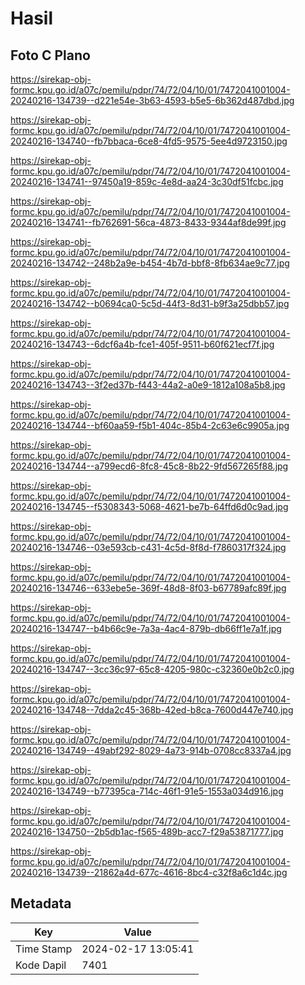 # Hasil

## Foto C Plano

https://sirekap-obj-formc.kpu.go.id/a07c/pemilu/pdpr/74/72/04/10/01/7472041001004-20240216-134739--d221e54e-3b63-4593-b5e5-6b362d487dbd.jpg

https://sirekap-obj-formc.kpu.go.id/a07c/pemilu/pdpr/74/72/04/10/01/7472041001004-20240216-134740--fb7bbaca-6ce8-4fd5-9575-5ee4d9723150.jpg

https://sirekap-obj-formc.kpu.go.id/a07c/pemilu/pdpr/74/72/04/10/01/7472041001004-20240216-134741--97450a19-859c-4e8d-aa24-3c30df51fcbc.jpg

https://sirekap-obj-formc.kpu.go.id/a07c/pemilu/pdpr/74/72/04/10/01/7472041001004-20240216-134741--fb762691-56ca-4873-8433-9344af8de99f.jpg

https://sirekap-obj-formc.kpu.go.id/a07c/pemilu/pdpr/74/72/04/10/01/7472041001004-20240216-134742--248b2a9e-b454-4b7d-bbf8-8fb634ae9c77.jpg

https://sirekap-obj-formc.kpu.go.id/a07c/pemilu/pdpr/74/72/04/10/01/7472041001004-20240216-134742--b0694ca0-5c5d-44f3-8d31-b9f3a25dbb57.jpg

https://sirekap-obj-formc.kpu.go.id/a07c/pemilu/pdpr/74/72/04/10/01/7472041001004-20240216-134743--6dcf6a4b-fce1-405f-9511-b60f621ecf7f.jpg

https://sirekap-obj-formc.kpu.go.id/a07c/pemilu/pdpr/74/72/04/10/01/7472041001004-20240216-134743--3f2ed37b-f443-44a2-a0e9-1812a108a5b8.jpg

https://sirekap-obj-formc.kpu.go.id/a07c/pemilu/pdpr/74/72/04/10/01/7472041001004-20240216-134744--bf60aa59-f5b1-404c-85b4-2c63e6c9905a.jpg

https://sirekap-obj-formc.kpu.go.id/a07c/pemilu/pdpr/74/72/04/10/01/7472041001004-20240216-134744--a799ecd6-8fc8-45c8-8b22-9fd567265f88.jpg

https://sirekap-obj-formc.kpu.go.id/a07c/pemilu/pdpr/74/72/04/10/01/7472041001004-20240216-134745--f5308343-5068-4621-be7b-64ffd6d0c9ad.jpg

https://sirekap-obj-formc.kpu.go.id/a07c/pemilu/pdpr/74/72/04/10/01/7472041001004-20240216-134746--03e593cb-c431-4c5d-8f8d-f7860317f324.jpg

https://sirekap-obj-formc.kpu.go.id/a07c/pemilu/pdpr/74/72/04/10/01/7472041001004-20240216-134746--633ebe5e-369f-48d8-8f03-b67789afc89f.jpg

https://sirekap-obj-formc.kpu.go.id/a07c/pemilu/pdpr/74/72/04/10/01/7472041001004-20240216-134747--b4b66c9e-7a3a-4ac4-879b-db66ff1e7a1f.jpg

https://sirekap-obj-formc.kpu.go.id/a07c/pemilu/pdpr/74/72/04/10/01/7472041001004-20240216-134747--3cc36c97-65c8-4205-980c-c32360e0b2c0.jpg

https://sirekap-obj-formc.kpu.go.id/a07c/pemilu/pdpr/74/72/04/10/01/7472041001004-20240216-134748--7dda2c45-368b-42ed-b8ca-7600d447e740.jpg

https://sirekap-obj-formc.kpu.go.id/a07c/pemilu/pdpr/74/72/04/10/01/7472041001004-20240216-134749--49abf292-8029-4a73-914b-0708cc8337a4.jpg

https://sirekap-obj-formc.kpu.go.id/a07c/pemilu/pdpr/74/72/04/10/01/7472041001004-20240216-134749--b77395ca-714c-46f1-91e5-1553a034d916.jpg

https://sirekap-obj-formc.kpu.go.id/a07c/pemilu/pdpr/74/72/04/10/01/7472041001004-20240216-134750--2b5db1ac-f565-489b-acc7-f29a53871777.jpg

https://sirekap-obj-formc.kpu.go.id/a07c/pemilu/pdpr/74/72/04/10/01/7472041001004-20240216-134739--21862a4d-677c-4616-8bc4-c32f8a6c1d4c.jpg


## Metadata

| Key        | Value               |
| ---------- | ------------------- |
| Time Stamp | 2024-02-17 13:05:41 |
| Kode Dapil | 7401                |



